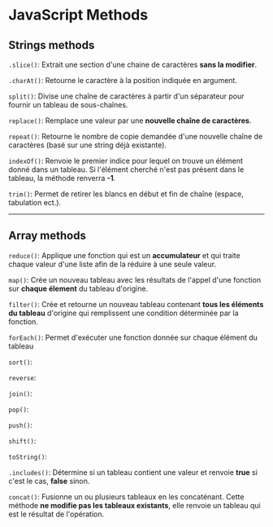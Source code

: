 # JavaScript Methods

## Strings methods

`.slice()`: Extrait une section d'une chaine de caractères **sans la modifier**.

`.charAt()`: Retourne le caractère à la position indiquée en argument.

`split()`: Divise une chaîne de caractères à partir d'un séparateur pour fournir un tableau de sous-chaînes.

`replace()`: Remplace une valeur par une **nouvelle chaîne de caractères**.

`repeat()`: Retourne le nombre de copie demandée d'une nouvelle chaîne de caractères (basé sur une string déjà existante).

`indexOf()`: Renvoie le premier indice pour lequel on trouve un élément donné dans un tableau. Si l'élément cherché n'est pas présent dans le tableau, la méthode renverra **-1**.

`trim()`: Permet de retirer les blancs en début et fin de chaîne (espace, tabulation ect.).

---

## Array methods

`reduce()`: Applique une fonction qui est un **accumulateur** et qui traite chaque valeur d'une liste afin de la réduire à une seule valeur.

`map()`: Crée un nouveau tableau avec les résultats de l'appel d'une fonction sur **chaque élement** du tableau d'origine.

`filter()`: Crée et retourne un nouveau tableau contenant **tous les éléments du tableau** d'origine qui remplissent une condition déterminée par la fonction.

`forEach()`: Permet d'exécuter une fonction donnée sur chaque élément du tableau

`sort()`:

`reverse`:

`join()`:

`pop()`:

`push()`:

`shift()`:

`toString()`:

`.includes()`: Détermine si un tableau contient une valeur et renvoie **true** si c'est le cas, **false** sinon.

`concat()`: Fusionne un ou plusieurs tableaux en les concaténant. Cette méthode **ne modifie pas les tableaux existants**, elle renvoie un tableau qui est le résultat de l'opération.
